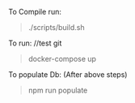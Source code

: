 To Compile run:

> ./scripts/build.sh

To run:
//test git
> docker-compose up

To populate Db: (After above steps)

> npm run populate
